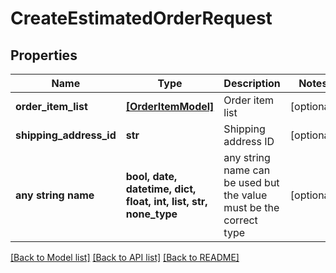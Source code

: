 # CreateEstimatedOrderRequest


## Properties
Name | Type | Description | Notes
------------ | ------------- | ------------- | -------------
**order_item_list** | [**[OrderItemModel]**](OrderItemModel.md) | Order item list | [optional] 
**shipping_address_id** | **str** | Shipping address ID | [optional] 
**any string name** | **bool, date, datetime, dict, float, int, list, str, none_type** | any string name can be used but the value must be the correct type | [optional]

[[Back to Model list]](../README.md#documentation-for-models) [[Back to API list]](../README.md#documentation-for-api-endpoints) [[Back to README]](../README.md)


